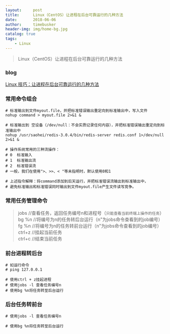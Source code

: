 ```yaml
---
layout:     post
title:      Linux（CentOS）让进程在后台可靠运行的几种方法
date:       2018-06-06 
author:     timebusker
header-img: img/home-bg.jpg
catalog: true
tags:
    - Linux
---
```


> Linux（CentOS）让进程在后台可靠运行的几种方法

### blog
[Linux 技巧：让进程在后台可靠运行的几种方法](https://www.ibm.com/developerworks/cn/linux/l-cn-nohup/)  

### 常用命令组合
```
# 标准输出到文件myout.file，并把标准错误输出重定向到标准输出中，写入文件
nohup command > myout.file 2>&1 &  

# 标准输出到 空设备（/dev/null：不会实质记录任何内容），并把标准错误输出重定向到标准输出中
nohup /usr/saohei/redis-3.0.4/bin/redis-server redis.conf 1>/dev/null 2>&1 &

# 操作系统常用的三种流操作：
# 0  标准输入
# 1  标准输出流
# 2  标准错误流
# 一般，我们在使用">、>>、< "等未指明时，默认使用0和1

# 上述指令解释：将command添加到后天运行，并把标准错误流输出到标准输出中，
# 避免标准输出和标准错误同时输出到文件myout.file产生文件读写竞争。
```

### 常用任务管理命令
> jobs      //查看任务，返回任务编号n和进程号（`只能查看当前终端上操作的任务`）     
> bg  %n    //将编号为n的任务转后台运行（n"为jobs命令查看到的job编号）      
> fg  %n    //将编号为n的任务转前台运行（n"为jobs命令查看到的job编号）      
> ctrl+z    //挂起当前任务      
> ctrl+c    //结束当前任务     

### 前台进程转后台

```
# 如运行命令
# ping 127.0.0.1

# 使用ctrl + z挂起进程
# 使用jobs -l 查看任务编号n
# 使用bg %n将任务转至后台运行
```

### 后台任务转前台

```
# 使用jobs -l 查看任务编号n

# 使用bg %n将任务转至后台运行
```
